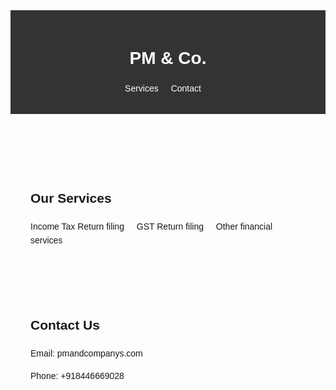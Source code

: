<!DOCTYPE html>
<html lang="en">
<head>
    <meta charset="UTF-8">
    <meta name="viewport" content="width=device-width, initial-scale=1.0">
    <title>PM & Company - Financial Services</title>
    <style>
        body {
            font-family: Arial, sans-serif;
            line-height: 1.6;
        }
        header {
            background-color: #333;
            color: white;
            text-align: center;
            padding: 1rem;
        }
        h1 {
            margin-bottom: 0.5rem;
        }
        ul {
            list-style-type: none;
            padding: 0;
        }
        li {
            display: inline;
            margin-right: 1rem;
        }
        a {
            color: white;
            text-decoration: none;
        }
        a:hover {
            text-decoration: underline;
        }
        section {
            padding: 2rem;
        }
    </style>
</head>
<body>
    <header>
        <h1>PM & Co.</h1>
        <ul>
            <li><a href="#services">Services</a></li>
            <li><a href="#contact">Contact</a></li>
        </ul>
    </header>
    <section id="services">
        <h2>Our Services</h2>
        <ul>
            <li>Income Tax Return filing</li>
            <li>GST Return filing</li>
            <li>Other financial services</li>
        </ul>
    </section>
    <section id="contact">
        <h2>Contact Us</h2>
        <p>Email: pmandcompanys.com</p>
        <p>Phone: +918446669028</p>
    </section>
</body>
</html>
